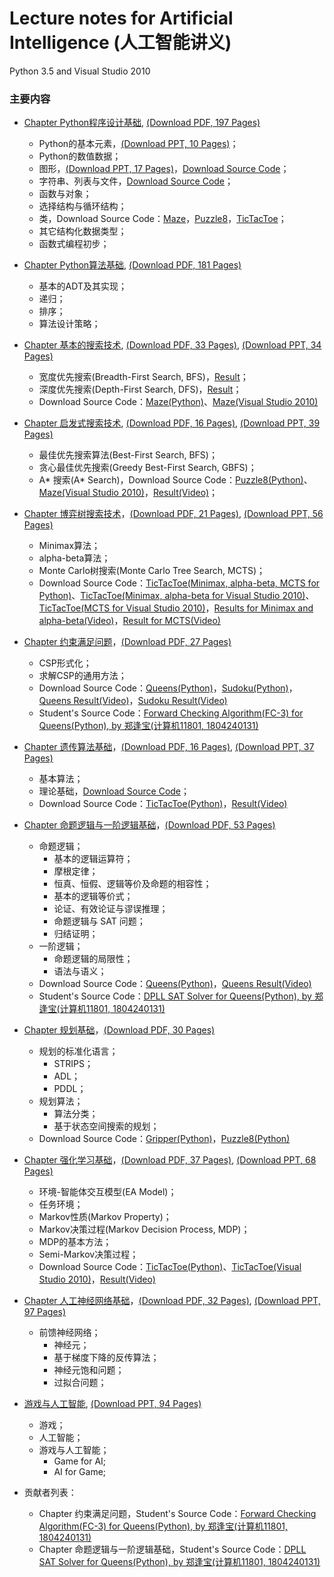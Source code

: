# Lecture notes for Artificial Intelligence (人工智能讲义)

Python 3.5 and Visual Studio 2010

### 主要内容
- <a href="https://duxiaoqin.github.io/Lecture-notes-for-Artificial-Intelligence/Chapter1-CN.html">Chapter Python程序设计基础</a>, <a href="Chapter1-CN.pdf">(Download PDF, 197 Pages)</a>
   - Python的基本元素，<a href="Lesson1-CN.pdf">(Download PPT, 10 Pages)</a>；
   - Python的数值数据；
   - 图形，<a href="Lesson2-CN.pdf">(Download PPT, 17 Pages)</a>，<a href="SourceCode3.zip">Download Source Code</a>；
   - 字符串、列表与文件，<a href="SourceCode2.zip">Download Source Code</a>；
   - 函数与对象；
   - 选择结构与循环结构；
   - 类，Download Source Code：<a href="Maze1.zip">Maze</a>，<a href="Puzzle8-1.zip">Puzzle8</a>，<a href="TicTacToe1.zip">TicTacToe</a>；
   - 其它结构化数据类型；
   - 函数式编程初步；

- <a href="https://duxiaoqin.github.io/Lecture-notes-for-Artificial-Intelligence/Chapter2-CN.html">Chapter Python算法基础</a>, <a href="Chapter2-CN.pdf">(Download PDF, 181 Pages)</a>
   - 基本的ADT及其实现；
   - 递归；
   - 排序；
   - 算法设计策略；
   
- <a href="https://duxiaoqin.github.io/Lecture-notes-for-Artificial-Intelligence/Chapter3-CN.html">Chapter 基本的搜索技术</a>, <a href="Chapter3-CN.pdf">(Download PDF, 33 Pages)</a>, <a href="Search1-CN.pdf">(Download PPT, 34 Pages)</a>
   - 宽度优先搜索(Breadth-First Search, BFS)，<a href="maze_bfs.png">Result</a>；
   - 深度优先搜索(Depth-First Search, DFS)，<a href="maze_dfs.png">Result</a>；
   - Download Source Code：<a href="Maze_DBFS.zip">Maze(Python)</a>、<a href="DFSMaze.zip">Maze(Visual Studio 2010)</a>
   
- <a href="https://duxiaoqin.github.io/Lecture-notes-for-Artificial-Intelligence/Chapter4-CN.html">Chapter 启发式搜索技术</a>, <a href="Chapter4-CN.pdf">(Download PDF, 16 Pages)</a>, <a href="Search2-CN.pdf">(Download PPT, 39 Pages)</a>
   - 最佳优先搜索算法(Best-First Search, BFS)；
   - 贪心最佳优先搜索(Greedy Best-First Search, GBFS)；
   - A* 搜索(A* Search)，Download Source Code：<a href="Puzzle8-AStar.zip">Puzzle8(Python)</a>、<a href="AStarMaze.zip">Maze(Visual Studio 2010)</a>，<a href="Puzzle8AStarResult.mp4">Result(Video)</a>；
   
- <a href="https://duxiaoqin.github.io/Lecture-notes-for-Artificial-Intelligence/Chapter5-CN.html">Chapter 博弈树搜索技术</a>，<a href="Chapter5-CN.pdf">(Download PDF, 21 Pages)</a>, <a href="Search3-CN.pdf">(Download PPT, 56 Pages)</a>
   - Minimax算法；
   - alpha-beta算法；
   - Monte Carlo树搜索(Monte Carlo Tree Search, MCTS)；
   - Download Source Code：<a href="TicTacToe-GameTree.zip">TicTacToe(Minimax, alpha-beta, MCTS for Python)</a>、<a href="TTTAlphaBeta.zip">TicTacToe(Minimax, alpha-beta for Visual Studio 2010)</a>、<a href="TTTMonteCarlo.zip">TicTacToe(MCTS for Visual Studio 2010)</a>，<a href="Minimax-AlphaBetaResult.mp4">Results for Minimax and alpha-beta(Video)</a>，<a href="MCTSResult.mp4">Result for MCTS(Video)</a>
   
- <a href="https://duxiaoqin.github.io/Lecture-notes-for-Artificial-Intelligence/Chapter-CSP.html">Chapter 约束满足问题</a>，<a href="Chapter-CSP.pdf">(Download PDF, 27 Pages)</a>
   - CSP形式化；
   - 求解CSP的通用方法；
   - Download Source Code：<a href="QueensCode.zip">Queens(Python)</a>，<a href="SudokuCode.zip">Sudoku(Python)</a>，<a href="QueensDemo.mp4">Queens Result(Video)</a>，<a href="SudokuDemo.mp4">Sudoku Result(Video)</a>
   - Student's Source Code：<a href="Queens-FC3.zip">Forward Checking Algorithm(FC-3) for Queens(Python), by 郑逢宝(计算机11801, 1804240131)</a>

- <a href="https://duxiaoqin.github.io/Lecture-notes-for-Artificial-Intelligence/Chapter7-CN.html">Chapter 遗传算法基础</a>，<a href="Chapter7-CN.pdf">(Download PDF, 16 Pages)</a>, <a href="Genetic-Algorithm-CN.pdf">(Download PPT, 37 Pages)</a>
   - 基本算法；
   - 理论基础，<a href="SourceCodeGA.zip">Download Source Code</a>；
   - Download Source Code：<a href="TicTacToeGA.zip">TicTacToe(Python)</a>，<a href="TTTGAResult.mp4">Result(Video)</a>
   
- <a href="https://duxiaoqin.github.io/Lecture-notes-for-Artificial-Intelligence/Chapter-Logic.html">Chapter 命题逻辑与一阶逻辑基础</a>，<a href="Chapter-Logic.pdf">(Download PDF, 53 Pages)</a>
   - 命题逻辑；
      - 基本的逻辑运算符；
      - 摩根定律；
      - 恒真、恒假、逻辑等价及命题的相容性；
      - 基本的逻辑等价式；
      - 论证、有效论证与谬误推理；
      - 命题逻辑与 SAT 问题；
      - 归结证明；
   - 一阶逻辑；
      - 命题逻辑的局限性；
      - 语法与语义；
   - Download Source Code：<a href="LogicQueensSrc.zip">Queens(Python)</a>，<a href="LogicQueensDemo.mp4">Queens Result(Video)</a>
   - Student's Source Code：<a href="Queens-DPLL.zip">DPLL SAT Solver for Queens(Python), by 郑逢宝(计算机11801, 1804240131)</a>
   
- <a href="https://duxiaoqin.github.io/Lecture-notes-for-Artificial-Intelligence/Chapter-Planning.html">Chapter 规划基础</a>，<a href="Chapter-Planning.pdf">(Download PDF, 30 Pages)</a>
   - 规划的标准化语言；
      - STRIPS；
      - ADL；
      - PDDL；
   - 规划算法；
      - 算法分类；
      - 基于状态空间搜索的规划；
   - Download Source Code：<a href="GripperPlanning.zip">Gripper(Python)</a>，<a href="Puzzle8Planning.zip">Puzzle8(Python)</a>

- <a href="https://duxiaoqin.github.io/Lecture-notes-for-Artificial-Intelligence/Chapter6-CN.html">Chapter 强化学习基础</a>，<a href="Chapter6-CN.pdf">(Download PDF, 37 Pages)</a>, <a href="RL-CN.pdf">(Download PPT, 68 Pages)</a>
   - 环境-智能体交互模型(EA Model)；
   - 任务环境；
   - Markov性质(Markov Property)；
   - Markov决策过程(Markov Decision Process, MDP)；
   - MDP的基本方法；
   - Semi-Markov决策过程；
   - Download Source Code：<a href="TicTacToeRL.zip">TicTacToe(Python)</a>、<a href="TTTRL.zip">TicTacToe(Visual Studio 2010)</a>，<a href="TTTRLResult.mp4">Result(Video)</a>
   
- <a href="https://duxiaoqin.github.io/Lecture-notes-for-Artificial-Intelligence/Chapter8-CN.html">Chapter 人工神经网络基础</a>，<a href="Chapter8-CN.pdf">(Download PDF, 32 Pages)</a>, <a href="Neural-Networks-CN.pdf">(Download PPT, 97 Pages)</a>
   - 前馈神经网络；
      - 神经元；
      - 基于梯度下降的反传算法；
      - 神经元饱和问题；
      - 过拟合问题；
   
- <a href="https://duxiaoqin.github.io/Lecture-notes-for-Artificial-Intelligence/GAMEAI-CN.html">游戏与人工智能</a>, <a href="GAMEAI-CN.pdf">(Download PPT, 94 Pages)</a>
   - 游戏；
   - 人工智能；
   - 游戏与人工智能；
      - Game for AI;
      - AI for Game;

- 贡献者列表：
   - Chapter 约束满足问题，Student's Source Code：<a href="Queens-FC3.zip">Forward Checking Algorithm(FC-3) for Queens(Python), by 郑逢宝(计算机11801, 1804240131)</a>
   - Chapter 命题逻辑与一阶逻辑基础，Student's Source Code：<a href="Queens-DPLL.zip">DPLL SAT Solver for Queens(Python), by 郑逢宝(计算机11801, 1804240131)</a>
